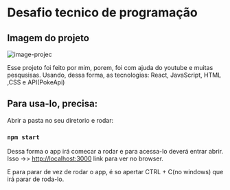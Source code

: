 # Desafio tecnico de programação

## Imagem do projeto
<p style="align=center;">
  <img src="https://github.com/ThallysCezar/pokedex-react/blob/main/public/imagem-proj.jpeg" alt="image-projec">
</p>


Esse projeto foi feito por mim, porem, foi com ajuda do youtube e muitas pesqusisas. Usando, dessa forma, as tecnologias: React, JavaScript, HTML ,CSS e API(PokeApi)

## Para usa-lo, precisa:

Abrir a pasta no seu diretorio e rodar: 

### `npm start`

Dessa forma o app irá comecar a rodar e para acessa-lo deverá entrar abrir.\
Isso ->> [http://localhost:3000](http://localhost:3000) link para ver no browser.

E para parar de vez de rodar o app, é so apertar CTRL + C(no windows) que irá parar de roda-lo.


